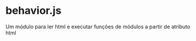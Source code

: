 behavior.js
===========

Um módulo para ler html e executar funções de módulos a partir de atributo html
